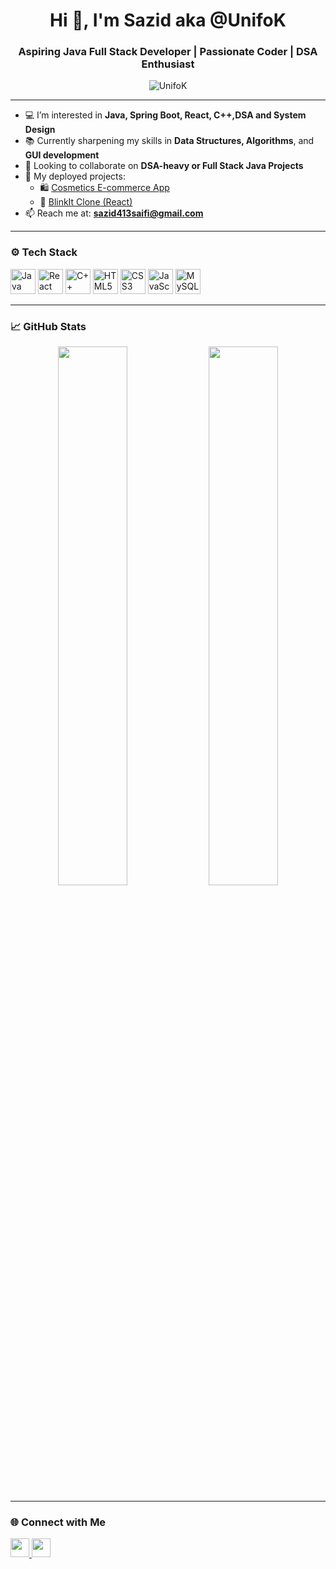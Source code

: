 <h1 align="center">Hi 👋, I'm Sazid aka @UnifoK</h1>
<h3 align="center">Aspiring Java Full Stack Developer | Passionate Coder | DSA Enthusiast</h3>

<p align="center">
  <img src="https://komarev.com/ghpvc/?username=UnifoK&label=Profile%20views&color=0e75b6&style=flat" alt="UnifoK" />
</p>

---

- 💻 I’m interested in **Java, Spring Boot, React, C++,DSA and System Design**
- 📚 Currently sharpening my skills in **Data Structures, Algorithms**, and **GUI development**
- 🤝 Looking to collaborate on **DSA-heavy or Full Stack Java Projects**
- 🚀 My deployed projects:
  - 🛍️ [Cosmetics E-commerce App](https://cosmetics-sazid.vercel.app/)
  - 🥕 [BlinkIt Clone (React)](https://blinkit-app-react-js-sazid.vercel.app/)
- 📫 Reach me at: **sazid413saifi@gmail.com**

---

### ⚙️ Tech Stack

<p align="left">
  <img src="https://cdn.jsdelivr.net/gh/devicons/devicon/icons/java/java-original.svg" width="40" alt="Java" />
  <img src="https://cdn.jsdelivr.net/gh/devicons/devicon/icons/react/react-original.svg" width="40" alt="React" />
  <img src="https://cdn.jsdelivr.net/gh/devicons/devicon/icons/cplusplus/cplusplus-original.svg" width="40" alt="C++" />
  <img src="https://cdn.jsdelivr.net/gh/devicons/devicon/icons/html5/html5-original.svg" width="40" alt="HTML5" />
  <img src="https://cdn.jsdelivr.net/gh/devicons/devicon/icons/css3/css3-original.svg" width="40" alt="CSS3" />
  <img src="https://cdn.jsdelivr.net/gh/devicons/devicon/icons/javascript/javascript-original.svg" width="40" alt="JavaScript" />
  <img src="https://cdn.jsdelivr.net/gh/devicons/devicon/icons/mysql/mysql-original.svg" width="40" alt="MySQL" />
</p>

---

### 📈 GitHub Stats

<p align="center">
  <img src="https://github-readme-stats.vercel.app/api?username=UnifoK&show_icons=true&theme=tokyonight" width="47%" />
  <img src="https://github-readme-streak-stats.herokuapp.com/?user=UnifoK&theme=tokyonight" width="47%" />
</p>

---

### 🌐 Connect with Me

<p align="left">
  <a href="https://www.linkedin.com/in/sazid-a30601149/" target="_blank">
    <img src="https://cdn.jsdelivr.net/gh/devicons/devicon/icons/linkedin/linkedin-original.svg" width="30" />
  </a>
  <a href="mailto:sazid413saifi@gmail.com">
    <img src="https://img.icons8.com/fluency/48/gmail.png" width="30" />
  </a>
</p>
